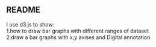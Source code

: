 README
---
I use d3.js to show:  
1.how to draw bar graphs with different ranges of dataset  
2.draw a bar graphs with x,y axises and Digital annotation
